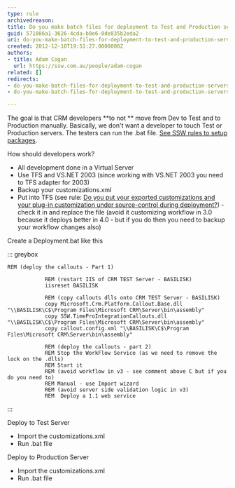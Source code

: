 ```yaml
---
type: rule
archivedreason: 
title: Do you make batch files for deployment to Test and Production servers? (CRM 4 Only)
guid: 571086a1-3626-4cda-b0e6-0de835b2eda2
uri: do-you-make-batch-files-for-deployment-to-test-and-production-servers
created: 2012-12-10T19:51:27.0000000Z
authors:
- title: Adam Cogan
  url: https://ssw.com.au/people/adam-cogan
related: []
redirects:
- do-you-make-batch-files-for-deployment-to-test-and-production-servers
- do-you-make-batch-files-for-deployment-to-test-and-production-servers-(crm-4-only)

---
```


The goal is that CRM developers  **to not ** move from Dev to Test and to Production manually. Basically, we don't want a developer to touch Test or Production servers. The testers can run the .bat file. [See SSW rules to setup packages](http&#58;//www.ssw.com.au/ssw/Standards/Rules/RulesToBetterSetups.aspx).

<!--endintro-->

How should developers work?

* All development done in a Virtual Server
* Use TFS and VS.NET 2003 (since working with VS.NET 2003 you need to TFS adapter for 2003)
* Backup your customizations.xml
* Put into TFS (see rule: [Do you put your exported customizations and your plug-in customization under source-control during deployment?](/Pages/Put-your-exported-customizations-and-your-plug-in-customization-under-source-control-during-deployment.aspx)) - check it in and replace the file (avoid it customizing workflow in 3.0 because it deploys better in 4.0 - but if you do then you need to backup your workflow changes also)


Create a Deployment.bat like this


::: greybox


```
REM (deploy the callouts - Part 1)

            REM (restart IIS of CRM TEST Server - BASILISK)
            iisreset BASILISK

            REM (copy callouts dlls onto CRM TEST Server - BASILISK)
            copy Microsoft.Crm.Platform.Callout.Base.dll "\\BASILISK\C$\Program Files\Microsoft CRM\Server\bin\assembly"            
            copy SSW.TimeProIntegrationCallouts.dll "\\BASILISK\C$\Program Files\Microsoft CRM\Server\bin\assembly"            
            copy callout.config.xml "\\BASILISK\C$\Program Files\Microsoft CRM\Server\bin\assembly" 
            
            REM (deploy the callouts - part 2)
            REM Stop the WorkFlow Service (as we need to remove the lock on the .dlls)
            REM Start it 
            REM (avoid workflow in v3 - see comment above C but if you do you need to)
            REM Manual - use Import wizard
            REM (avoid server side validation logic in v3)
            REM  Deploy a 1.1 web service
```


:::

Deploy to Test Server

* Import the customizations.xml
* Run .bat file


Deploy to Production Server

* Import the customizations.xml
* Run .bat file
